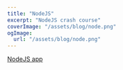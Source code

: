 ```yaml
---
title: "NodeJS"
excerpt: "NodeJS crash course"
coverImage: "/assets/blog/node.png"
ogImage:
  url: "/assets/blog/node.png"
---
```


[NodeJS app](https://github.com/Vicskips/node-crashcourse)
